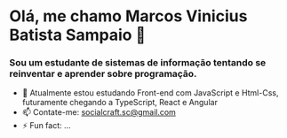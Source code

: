 # Olá, me chamo Marcos Vinicius Batista Sampaio 🤞

### Sou um estudante de sistemas de informação tentando se reinventar e aprender sobre programação.

- 🌱 Atualmente estou estudando Front-end com JavaScript e Html-Css, futuramente chegando a TypeScript, React e Angular
- 📫 Contate-me: socialcraft.sc@gmail.com
- ⚡ Fun fact: ...
